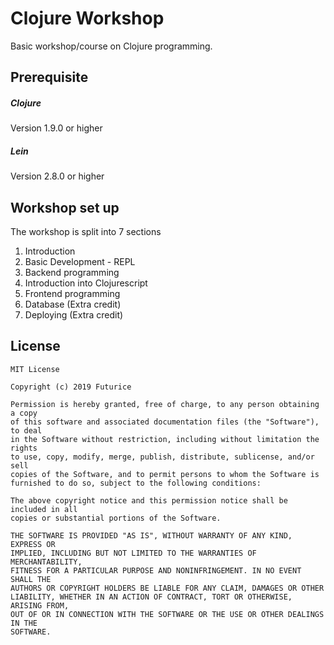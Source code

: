 # Clojure Workshop

Basic workshop/course on Clojure programming.

## Prerequisite

##### Clojure
Version 1.9.0 or higher
##### Lein
Version 2.8.0 or higher

## Workshop set up

The workshop is split into 7 sections

1. Introduction
2. Basic Development - REPL
3. Backend programming
4. Introduction into Clojurescript
5. Frontend programming
6. Database (Extra credit)
7. Deploying (Extra credit)

## License

```
MIT License

Copyright (c) 2019 Futurice

Permission is hereby granted, free of charge, to any person obtaining a copy
of this software and associated documentation files (the "Software"), to deal
in the Software without restriction, including without limitation the rights
to use, copy, modify, merge, publish, distribute, sublicense, and/or sell
copies of the Software, and to permit persons to whom the Software is
furnished to do so, subject to the following conditions:

The above copyright notice and this permission notice shall be included in all
copies or substantial portions of the Software.

THE SOFTWARE IS PROVIDED "AS IS", WITHOUT WARRANTY OF ANY KIND, EXPRESS OR
IMPLIED, INCLUDING BUT NOT LIMITED TO THE WARRANTIES OF MERCHANTABILITY,
FITNESS FOR A PARTICULAR PURPOSE AND NONINFRINGEMENT. IN NO EVENT SHALL THE
AUTHORS OR COPYRIGHT HOLDERS BE LIABLE FOR ANY CLAIM, DAMAGES OR OTHER
LIABILITY, WHETHER IN AN ACTION OF CONTRACT, TORT OR OTHERWISE, ARISING FROM,
OUT OF OR IN CONNECTION WITH THE SOFTWARE OR THE USE OR OTHER DEALINGS IN THE
SOFTWARE.
```
